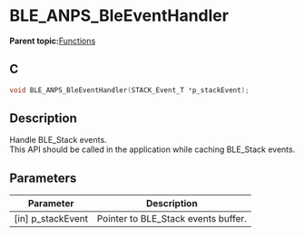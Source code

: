 # BLE\_ANPS\_BleEventHandler

**Parent topic:**[Functions](GUID-37FC87C4-D5D7-4E4F-B857-934E83BC1494.md)

## C

```c
void BLE_ANPS_BleEventHandler(STACK_Event_T *p_stackEvent);
```

## Description

Handle BLE\_Stack events.<br />This API should be called in the application while caching BLE\_Stack events.

## Parameters

|Parameter|Description|
|---------|-----------|
|\[in\] p\_stackEvent|Pointer to BLE\_Stack events buffer.|


